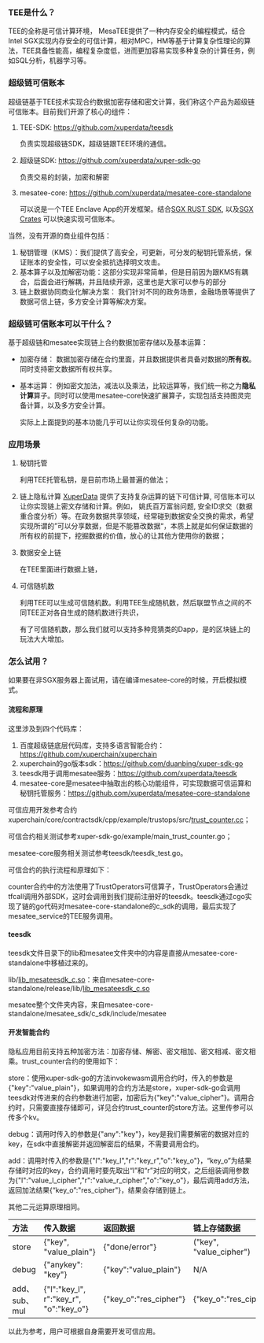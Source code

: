 ### TEE是什么？ 

TEE的全称是可信计算环境， MesaTEE提供了一种内存安全的编程模式，结合Intel SGX实现内存安全的可信计算，相对MPC，HM等基于计算复杂性理论的算法，TEE具备性能高，编程复杂度低，进而更加容易实现多种复杂的计算任务，例如SQL分析，机器学习等。

### 超级链可信账本

超级链基于TEE技术实现合约数据加密存储和密文计算，我们称这个产品为超级链可信账本。目前我们开源了核心的组件：

1. TEE-SDK: https://github.com/xuperdata/teesdk

   负责实现超级链SDK，超级链跟TEE环境的通信。

2. 超级链SDK:  https://github.com/xuperdata/xuper-sdk-go

   负责交易的封装，加密和解密

3. mesatee-core: https://github.com/xuperdata/mesatee-core-standalone

   可以说是一个TEE Enclave App的开发框架。结合[SGX RUST SDK](https://github.com/apache/incubator-teaclave-sgx-sdk), 以及[SGX Crates](https://github.com/universal-secure-computing-community/crates-sgx) 可以快速实现可信账本。

当然，没有开源的商业组件包括：

1. 秘钥管理（KMS）：我们提供了高安全，可更新，可分发的秘钥托管系统，保证账本的安全性，可以安全抵抗选择明文攻击。
2. 基本算子以及加解密功能：这部分实现非常简单，但是目前因为跟KMS有耦合，后面会进行解耦，并且陆续开源，这里也是大家可以参与的部分
3. 链上数据协同商业化解决方案： 我们针对不同的政务场景，金融场景等提供了数据可信上链，多方安全计算等解决方案。


### 超级链可信账本可以干什么？

基于超级链和mesatee实现链上合约数据加密存储以及基本运算：

* 加密存储： 数据加密存储在合约里面，并且数据提供者具备对数据的**所有权**。同时支持密文数据所有权共享。

* 基本运算： 例如密文加法，减法以及乘法，比较运算等，我们统一称之为**隐私计算**算子。同时可以使用mesatee-core快速扩展算子，实现包括支持图灵完备计算，以及多方安全计算。

  实际上上面提到的基本功能几乎可以让你实现任何复杂的功能。

### 应用场景

1. 秘钥托管

   利用TEE托管私钥，是目前市场上最普遍的做法；

2. 链上隐私计算
   [XuperData](https://xchain.baidu.com/n/case/xuperdata) 提供了支持复杂运算的链下可信计算, 可信账本可以让你实现链上密文存储和计算。例如， 姚氏百万富翁问题, 安全ID求交（数据重合度分析）等。在政务数据共享领域，经常碰到数据安全交换的需求，希望实现所谓的”可以分享数据，但是不能篡改数据“，本质上就是如何保证数据的所有权的前提下，挖掘数据的价值，放心的让其他方使用你的数据；

3. 数据安全上链

   在TEE里面进行数据上链，

4. 可信随机数

   利用TEE可以生成可信随机数。利用TEE生成随机数，然后联盟节点之间的不同TEE正对各自生成的随机数进行共识，

   有了可信随机数，那么我们就可以支持多种竞猜类的Dapp，是的区块链上的玩法大大增加。

### 怎么试用？

如果要在非SGX服务器上面试用，请在编译mesatee-core的时候，开启模拟模式。

#### 流程和原理

这里涉及到四个代码库：

1. 百度超级链底层代码库，支持多语言智能合约：https://github.com/xuperchain/xuperchain
2. xuperchain的go版本sdk：https://github.com/duanbing/xuper-sdk-go
3. teesdk用于调用mesatee服务：https://github.com/xuperdata/teesdk
4. mesatee-core是mesatee中抽取出的核心功能组件，可实现数据可信运算和秘钥托管服务：https://github.com/xuperdata/mesatee-core-standalone

可信应用开发参考合约xuperchain/core/contractsdk/cpp/example/trustops/src/[trust_counter.cc](http://trust_counter.cc/)；

可信合约相关测试参考xuper-sdk-go/example/main_trust_counter.go；

mesatee-core服务相关测试参考teesdk/teesdk_test.go。

可信合约的执行流程和原理如下：

counter合约中的方法使用了TrustOperators可信算子，TrustOperators会通过tfcall调用外部SDK，这时会调用到我们提前注册好的teesdk。teesdk通过cgo实现了链的go代码对mesatee-core-standalone的c_sdk的调用，最后实现了mesatee_service的TEE服务调用。

#### teesdk

teesdk文件目录下的lib和mesatee文件夹中的内容是直接从mesatee-core-standalone中移植过来的。

lib/[lib_mesateesdk_c.so](http://lib_mesateesdk_c.so/)：来自mesatee-core-standalone/release/lib/[lib_mesateesdk_c.so](http://lib_mesateesdk_c.so/)

mesatee整个文件夹内容，来自mesatee-core-standalone/mesatee_sdk/c_sdk/include/mesatee

#### 开发智能合约

隐私应用目前支持五种加密方法：加密存储、解密、密文相加、密文相减、密文相乘。trust_counter合约的使用如下：

store：使用xuper-sdk-go的方法invokewasm调用合约时，传入的参数是{"key":"value_plain"}，如果调用的合约方法是store，xuper-sdk-go会调用teesdk对传进来的合约参数进行加密，加密后为{"key":"value_cipher"}。调用合约时，只需要直接存储即可，详见合约trust_counter的store方法。这里传参可以传多个kv。

debug：调用时传入的参数是{"any":"key"}，key是我们需要解密的数据对应的key，在sdk中直接解密并返回解密后的结果，不需要调用合约。

add：调用时传入的参数是{"l":"key_l","r":"key_r","o":"key_o"}，“key_o”为结果存储时对应的key，合约调用时要先取出“l”和“r”对应的明文，之后组装调用参数为{"l":"value_l_cipher","r":"value_r_cipher","o":"key_o"}，最后调用add方法，返回加法结果{“key_o”:"res_cipher"}，结果会存储到链上。

其他二元运算原理相同。

| 方法          | 传入数据                               | 返回数据               | 链上存储数据            |
| :------------ | :------------------------------------- | :--------------------- | :---------------------- |
| store         | {"key", "value_plain"}                 | {"done/error"}         | ("key", "value_cipher") |
| debug         | {"anykey": "key"}                      | {"key":"value_plain"}  | N/A                     |
| add、sub、mul | {"l":"key_l", r":"key_r", "o":"key_o"} | {"key_o":"res_cipher"} | {"key_o":"res_cipher"}  |

以此为参考，用户可根据自身需要开发可信应用。

